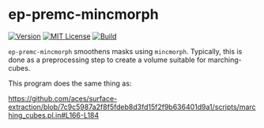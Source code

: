 # ep-premc-mincmorph

[![Version](https://img.shields.io/docker/v/fnndsc/ep-premc-mincmorph?sort=semver)](https://hub.docker.com/r/fnndsc/ep-premc-mincmorph)
[![MIT License](https://img.shields.io/github/license/fnndsc/ep-premc-mincmorph)](https://github.com/FNNDSC/ep-premc-mincmorph/blob/main/LICENSE)
[![Build](https://github.com/FNNDSC/ep-premc-mincmorph/actions/workflows/ci.yml/badge.svg)](https://github.com/FNNDSC/ep-premc-mincmorph/actions)

`ep-premc-mincmorph` smoothens masks using `mincmorph`.
Typically, this is done as a preprocessing step to create
a volume suitable for marching-cubes.

This program does the same thing as:

https://github.com/aces/surface-extraction/blob/7c9c5987a2f8f5fdeb8d3fd15f2f9b636401d9a1/scripts/marching_cubes.pl.in#L166-L184
